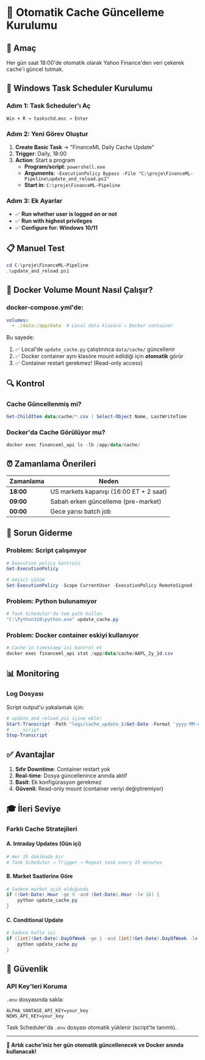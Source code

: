 # 📅 Otomatik Cache Güncelleme Kurulumu

## 🎯 Amaç
Her gün saat 18:00'de otomatik olarak Yahoo Finance'den veri çekerek cache'i güncel tutmak.

## 🔧 Windows Task Scheduler Kurulumu

### Adım 1: Task Scheduler'ı Aç
```
Win + R → taskschd.msc → Enter
```

### Adım 2: Yeni Görev Oluştur
1. **Create Basic Task** → "FinanceML Daily Cache Update" 
2. **Trigger**: Daily, 18:00
3. **Action**: Start a program
   - **Program/script**: `powershell.exe`
   - **Arguments**: `-ExecutionPolicy Bypass -File "C:\proje\FinanceML-Pipeline\update_and_reload.ps1"`
   - **Start in**: `C:\proje\FinanceML-Pipeline`

### Adım 3: Ek Ayarlar
- ✅ **Run whether user is logged on or not**
- ✅ **Run with highest privileges**
- ✅ **Configure for: Windows 10/11**

## 📋 Manuel Test
```powershell
cd C:\proje\FinanceML-Pipeline
.\update_and_reload.ps1
```

## 🐳 Docker Volume Mount Nasıl Çalışır?

### docker-compose.yml'de:
```yaml
volumes:
  - ./data:/app/data  # Local data klasörü → Docker container
```

Bu sayede:
1. ✅ Local'de `update_cache.py` çalıştırınca `data/cache/` güncellenir
2. ✅ Docker container aynı klasöre mount edildiği için **otomatik** görür
3. ✅ Container restart gerekmez! (Read-only access)

## 🔍 Kontrol

### Cache Güncellenmiş mi?
```powershell
Get-ChildItem data/cache/*.csv | Select-Object Name, LastWriteTime
```

### Docker'da Cache Görülüyor mu?
```powershell
docker exec financeml_api ls -lh /app/data/cache/
```

## ⏰ Zamanlama Önerileri

| Zamanlama | Neden |
|-----------|-------|
| **18:00** | US markets kapanışı (16:00 ET + 2 saat) |
| **09:00** | Sabah erken güncelleme (pre-market) |
| **00:00** | Gece yarısı batch job |

## 🚨 Sorun Giderme

### Problem: Script çalışmıyor
```powershell
# Execution policy kontrolü
Get-ExecutionPolicy

# Geçici çözüm
Set-ExecutionPolicy -Scope CurrentUser -ExecutionPolicy RemoteSigned
```

### Problem: Python bulunamıyor
```powershell
# Task Scheduler'da tam path kullan
"C:\Python310\python.exe" update_cache.py
```

### Problem: Docker container eskiyi kullanıyor
```powershell
# Cache'in timestamp'ini kontrol et
docker exec financeml_api stat /app/data/cache/AAPL_2y_1d.csv
```

## 📊 Monitoring

### Log Dosyası
Script output'u yakalamak için:
```powershell
# update_and_reload.ps1 içine ekle:
Start-Transcript -Path "logs/cache_update_$(Get-Date -Format 'yyyy-MM-dd').log"
# ... script ...
Stop-Transcript
```

## ✅ Avantajlar

1. **Sıfır Downtime**: Container restart yok
2. **Real-time**: Dosya güncellenince anında aktif
3. **Basit**: Ek konfigürasyon gerekmez
4. **Güvenli**: Read-only mount (container veriyi değiştiremiyor)

## 🎓 İleri Seviye

### Farklı Cache Stratejileri

#### A. Intraday Updates (Gün içi)
```powershell
# Her 15 dakikada bir
# Task Scheduler → Trigger → Repeat task every 15 minutes
```

#### B. Market Saatlerine Göre
```powershell
# Sadece market açık olduğunda
if ((Get-Date).Hour -ge 9 -and (Get-Date).Hour -le 16) {
    python update_cache.py
}
```

#### C. Conditional Update
```powershell
# Sadece hafta içi
if ([int](Get-Date).DayOfWeek -ge 1 -and [int](Get-Date).DayOfWeek -le 5) {
    python update_cache.py
}
```

## 🔐 Güvenlik

### API Key'leri Koruma
`.env` dosyasında sakla:
```env
ALPHA_VANTAGE_API_KEY=your_key
NEWS_API_KEY=your_key
```

Task Scheduler'da `.env` dosyası otomatik yüklenir (script'te tanımlı).

---

**🎉 Artık cache'iniz her gün otomatik güncellenecek ve Docker anında kullanacak!**
